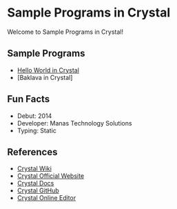 # Sample Programs in Crystal

Welcome to Sample Programs in Crystal!

## Sample Programs

- [Hello World in Crystal](https://therenegadecoder.com/code/hello-world-in-crystal/)
- [Baklava in Crystal]

## Fun Facts

- Debut: 2014
- Developer: Manas Technology Solutions
- Typing: Static

## References

- [Crystal Wiki](https://en.wikipedia.org/wiki/Crystal_(programming_language))
- [Crystal Official Website](https://crystal-lang.org/)
- [Crystal Docs](https://crystal-lang.org/docs/)
- [Crystal GitHub](https://github.com/crystal-lang/crystal)
- [Crystal Online Editor](https://play.crystal-lang.org/)
